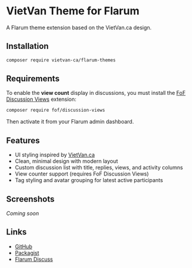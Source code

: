 # VietVan Theme for Flarum

A Flarum theme extension based on the VietVan.ca design.

## Installation

```bash
composer require vietvan-ca/flarum-themes
```

## Requirements

To enable the **view count** display in discussions, you must install the [FoF Discussion Views](https://github.com/FriendsOfFlarum/views) extension:

```bash
composer require fof/discussion-views
```

Then activate it from your Flarum admin dashboard.

## Features

- UI styling inspired by [VietVan.ca](https://vietvan.ca)
- Clean, minimal design with modern layout
- Custom discussion list with title, replies, views, and activity columns
- View counter support (requires FoF Discussion Views)
- Tag styling and avatar grouping for latest active participants

## Screenshots

*Coming soon*

## Links

- [GitHub](https://github.com/vietvan-ca/flarum-themes)
- [Packagist](https://packagist.org/packages/vietvan-ca/flarum-themes)
- [Flarum Discuss](https://discuss.flarum.org)
